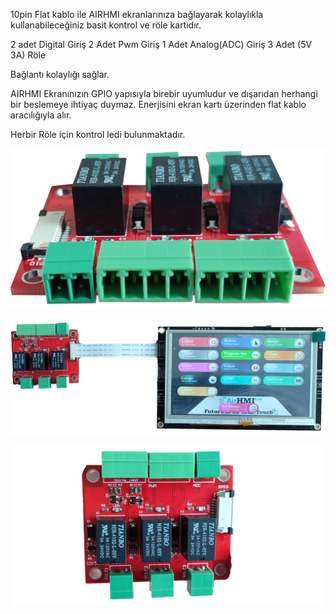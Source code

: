 10pin Flat kablo ile AIRHMI ekranlarınıza bağlayarak kolaylıkla kullanabileceğiniz basit kontrol ve röle kartıdır.

 

2 adet Digital Giriş
2 Adet Pwm Giriş
1 Adet Analog(ADC) Giriş
3 Adet (5V 3A) Röle
 

Bağlantı kolaylığı sağlar.

 

AIRHMI Ekranınızın GPIO yapısıyla birebir uyumludur ve dışarıdan herhangi bir beslemeye ihtiyaç duymaz. Enerjisini ekran kartı üzerinden flat kablo aracılığıyla alır.

 

Herbir Röle için kontrol ledi bulunmaktadır.

![Açıklama Metni](1.jpg)

![Açıklama Metni](2.jpg)

![Açıklama Metni](3.jpg)


